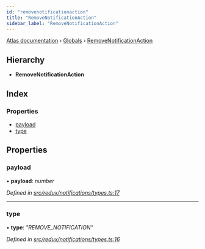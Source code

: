 ```yaml
---
id: "removenotificationaction"
title: "RemoveNotificationAction"
sidebar_label: "RemoveNotificationAction"
---
```


[Atlas documentation](../index.md) › [Globals](../globals.md) › [RemoveNotificationAction](removenotificationaction.md)

## Hierarchy

* **RemoveNotificationAction**

## Index

### Properties

* [payload](removenotificationaction.md#payload)
* [type](removenotificationaction.md#type)

## Properties

###  payload

• **payload**: *number*

*Defined in [src/redux/notifications/types.ts:17](https://github.com/chronark/atlas/blob/4c0c2ce/src/redux/notifications/types.ts#L17)*

___

###  type

• **type**: *"REMOVE_NOTIFICATION"*

*Defined in [src/redux/notifications/types.ts:16](https://github.com/chronark/atlas/blob/4c0c2ce/src/redux/notifications/types.ts#L16)*
